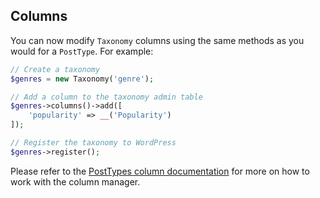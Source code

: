 ## Columns

You can now modify `Taxonomy` columns using the same methods as you would for a `PostType`. For example:

```php
// Create a taxonomy
$genres = new Taxonomy('genre');

// Add a column to the taxonomy admin table
$genres->columns()->add([
    'popularity' => __('Popularity')
]);

// Register the taxonomy to WordPress
$genres->register();
```
Please refer to the [PostTypes column documentation](../post-types/Columns.md) for more on how to work with the column manager.
